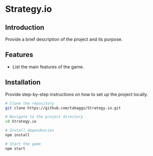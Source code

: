 # Strategy.io

## Introduction
Provide a brief description of the project and its purpose.

## Features
- List the main features of the game.

## Installation
Provide step-by-step instructions on how to set up the project locally.

```bash
# Clone the repository
git clone https://github.com/tahaggs/Strategy.io.git

# Navigate to the project directory
cd Strategy.io

# Install dependencies
npm install

# Start the game
npm start

